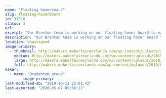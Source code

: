 ```yaml
---
name: "Floating hoverboard"
slug: floating-hoverboard
id: 37018
status: 3
url: 
excerpt: "Our Brenton team is working on our floating hover board to experiment science, computer science and technology."
description: "Our Brenton team is working on our floating hover board to experiment science, computer science and technology."
location: Unassigned
image-primary:
  - thumbnail: http://makers.makerfaireorlando.com/wp-content/uploads/2019/08/back-to-the-future-150x150.jpg
    medium: http://makers.makerfaireorlando.com/wp-content/uploads/2019/08/back-to-the-future-300x222.jpg
    large: http://makers.makerfaireorlando.com/wp-content/uploads/2019/08/back-to-the-future.jpg
    full: http://makers.makerfaireorlando.com/wp-content/uploads/2019/08/back-to-the-future.jpg
maker:
  - name: "Bradenton group"
        image-primary: 
last-modified-db: "2019-10-11 22:01:42"
last-exported: "2020-05-07 09:56:27"
---
```

